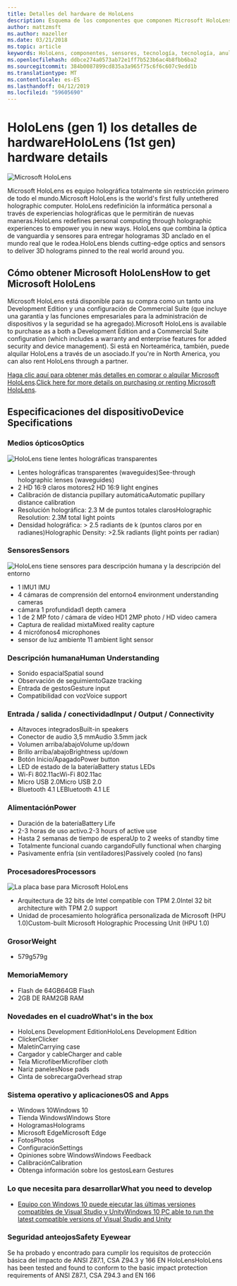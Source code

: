 ```yaml
---
title: Detalles del hardware de HoloLens
description: Esquema de los componentes que componen Microsoft HoloLens, primera totalmente sin restricción holográfica equipo de todo el mundo que ejecuta Windows.
author: mattzmsft
ms.author: mazeller
ms.date: 03/21/2018
ms.topic: article
keywords: HoloLens, componentes, sensores, tecnología, tecnología, anulación, desmontaje,
ms.openlocfilehash: ddbce274a0573ab72e1ff7b523b6ac4b8fbb6ba2
ms.sourcegitcommit: 384b0087899cd835a3a965f75c6f6c607c9edd1b
ms.translationtype: MT
ms.contentlocale: es-ES
ms.lasthandoff: 04/12/2019
ms.locfileid: "59605690"
---
```

# <a name="hololens-1st-gen-hardware-details"></a><span data-ttu-id="19fec-104">HoloLens (gen 1) los detalles de hardware</span><span class="sxs-lookup"><span data-stu-id="19fec-104">HoloLens (1st gen) hardware details</span></span>

![Microsoft HoloLens](images/see-through-400px.jpg)

<span data-ttu-id="19fec-106">Microsoft HoloLens es equipo holográfica totalmente sin restricción primero de todo el mundo.</span><span class="sxs-lookup"><span data-stu-id="19fec-106">Microsoft HoloLens is the world's first fully untethered holographic computer.</span></span> <span data-ttu-id="19fec-107">HoloLens redefinición la informática personal a través de experiencias holográficas que le permitirán de nuevas maneras.</span><span class="sxs-lookup"><span data-stu-id="19fec-107">HoloLens redefines personal computing through holographic experiences to empower you in new ways.</span></span> <span data-ttu-id="19fec-108">HoloLens que combina la óptica de vanguardia y sensores para entregar hologramas 3D anclado en el mundo real que le rodea.</span><span class="sxs-lookup"><span data-stu-id="19fec-108">HoloLens blends cutting-edge optics and sensors to deliver 3D holograms pinned to the real world around you.</span></span>

## <a name="how-to-get-microsoft-hololens"></a><span data-ttu-id="19fec-109">Cómo obtener Microsoft HoloLens</span><span class="sxs-lookup"><span data-stu-id="19fec-109">How to get Microsoft HoloLens</span></span>

<span data-ttu-id="19fec-110">Microsoft HoloLens está disponible para su compra como un tanto una Development Edition y una configuración de Commercial Suite (que incluye una garantía y las funciones empresariales para la administración de dispositivos y la seguridad se ha agregado).</span><span class="sxs-lookup"><span data-stu-id="19fec-110">Microsoft HoloLens is available to purchase as a both a Development Edition and a Commercial Suite configuration (which includes a warranty and enterprise features for added security and device management).</span></span> <span data-ttu-id="19fec-111">Si está en Norteamérica, también, puede alquilar HoloLens a través de un asociado.</span><span class="sxs-lookup"><span data-stu-id="19fec-111">If you're in North America, you can also rent HoloLens through a partner.</span></span>

<span data-ttu-id="19fec-112">[Haga clic aquí para obtener más detalles en comprar o alquilar Microsoft HoloLens](https://www.microsoft.com/hololens/buy).</span><span class="sxs-lookup"><span data-stu-id="19fec-112">[Click here for more details on purchasing or renting Microsoft HoloLens](https://www.microsoft.com/hololens/buy).</span></span>

## <a name="device-specifications"></a><span data-ttu-id="19fec-113">Especificaciones del dispositivo</span><span class="sxs-lookup"><span data-stu-id="19fec-113">Device Specifications</span></span>

### <a name="optics"></a><span data-ttu-id="19fec-114">Medios ópticos</span><span class="sxs-lookup"><span data-stu-id="19fec-114">Optics</span></span>

![HoloLens tiene lentes holográficas transparentes](images/displays-400px.jpg)
* <span data-ttu-id="19fec-116">Lentes holográficas transparentes (waveguides)</span><span class="sxs-lookup"><span data-stu-id="19fec-116">See-through holographic lenses (waveguides)</span></span>
* <span data-ttu-id="19fec-117">2 HD 16:9 claros motores</span><span class="sxs-lookup"><span data-stu-id="19fec-117">2 HD 16:9 light engines</span></span>
* <span data-ttu-id="19fec-118">Calibración de distancia pupillary automática</span><span class="sxs-lookup"><span data-stu-id="19fec-118">Automatic pupillary distance calibration</span></span>
* <span data-ttu-id="19fec-119">Resolución holográfica: 2.3 M de puntos totales claros</span><span class="sxs-lookup"><span data-stu-id="19fec-119">Holographic Resolution: 2.3M total light points</span></span>
* <span data-ttu-id="19fec-120">Densidad holográfica: > 2.5 radiants de k (puntos claros por en radianes)</span><span class="sxs-lookup"><span data-stu-id="19fec-120">Holographic Density: >2.5k radiants (light points per radian)</span></span>

### <a name="sensors"></a><span data-ttu-id="19fec-121">Sensores</span><span class="sxs-lookup"><span data-stu-id="19fec-121">Sensors</span></span>

![HoloLens tiene sensores para descripción humana y la descripción del entorno](images/sensor-bar-400px.jpg)
* <span data-ttu-id="19fec-123">1 IMU</span><span class="sxs-lookup"><span data-stu-id="19fec-123">1 IMU</span></span>
* <span data-ttu-id="19fec-124">4 cámaras de comprensión del entorno</span><span class="sxs-lookup"><span data-stu-id="19fec-124">4 environment understanding cameras</span></span>
* <span data-ttu-id="19fec-125">cámara 1 profundidad</span><span class="sxs-lookup"><span data-stu-id="19fec-125">1 depth camera</span></span>
* <span data-ttu-id="19fec-126">1 de 2 MP foto / cámara de vídeo HD</span><span class="sxs-lookup"><span data-stu-id="19fec-126">1 2MP photo / HD video camera</span></span>
* <span data-ttu-id="19fec-127">Captura de realidad mixta</span><span class="sxs-lookup"><span data-stu-id="19fec-127">Mixed reality capture</span></span>
* <span data-ttu-id="19fec-128">4 micrófonos</span><span class="sxs-lookup"><span data-stu-id="19fec-128">4 microphones</span></span>
* <span data-ttu-id="19fec-129">sensor de luz ambiente 1</span><span class="sxs-lookup"><span data-stu-id="19fec-129">1 ambient light sensor</span></span>

### <a name="human-understanding"></a><span data-ttu-id="19fec-130">Descripción humana</span><span class="sxs-lookup"><span data-stu-id="19fec-130">Human Understanding</span></span>
* <span data-ttu-id="19fec-131">Sonido espacial</span><span class="sxs-lookup"><span data-stu-id="19fec-131">Spatial sound</span></span>
* <span data-ttu-id="19fec-132">Observación de seguimiento</span><span class="sxs-lookup"><span data-stu-id="19fec-132">Gaze tracking</span></span>
* <span data-ttu-id="19fec-133">Entrada de gestos</span><span class="sxs-lookup"><span data-stu-id="19fec-133">Gesture input</span></span>
* <span data-ttu-id="19fec-134">Compatibilidad con voz</span><span class="sxs-lookup"><span data-stu-id="19fec-134">Voice support</span></span>

### <a name="input--output--connectivity"></a><span data-ttu-id="19fec-135">Entrada / salida / conectividad</span><span class="sxs-lookup"><span data-stu-id="19fec-135">Input / Output / Connectivity</span></span>
* <span data-ttu-id="19fec-136">Altavoces integrados</span><span class="sxs-lookup"><span data-stu-id="19fec-136">Built-in speakers</span></span>
* <span data-ttu-id="19fec-137">Conector de audio 3,5 mm</span><span class="sxs-lookup"><span data-stu-id="19fec-137">Audio 3.5mm jack</span></span>
* <span data-ttu-id="19fec-138">Volumen arriba/abajo</span><span class="sxs-lookup"><span data-stu-id="19fec-138">Volume up/down</span></span>
* <span data-ttu-id="19fec-139">Brillo arriba/abajo</span><span class="sxs-lookup"><span data-stu-id="19fec-139">Brightness up/down</span></span>
* <span data-ttu-id="19fec-140">Botón Inicio/Apagado</span><span class="sxs-lookup"><span data-stu-id="19fec-140">Power button</span></span>
* <span data-ttu-id="19fec-141">LED de estado de la batería</span><span class="sxs-lookup"><span data-stu-id="19fec-141">Battery status LEDs</span></span>
* <span data-ttu-id="19fec-142">Wi-Fi 802.11ac</span><span class="sxs-lookup"><span data-stu-id="19fec-142">Wi-Fi 802.11ac</span></span>
* <span data-ttu-id="19fec-143">Micro USB 2.0</span><span class="sxs-lookup"><span data-stu-id="19fec-143">Micro USB 2.0</span></span>
* <span data-ttu-id="19fec-144">Bluetooth 4.1 LE</span><span class="sxs-lookup"><span data-stu-id="19fec-144">Bluetooth 4.1 LE</span></span>

### <a name="power"></a><span data-ttu-id="19fec-145">Alimentación</span><span class="sxs-lookup"><span data-stu-id="19fec-145">Power</span></span>
* <span data-ttu-id="19fec-146">Duración de la batería</span><span class="sxs-lookup"><span data-stu-id="19fec-146">Battery Life</span></span>
* <span data-ttu-id="19fec-147">2-3 horas de uso activo.</span><span class="sxs-lookup"><span data-stu-id="19fec-147">2-3 hours of active use</span></span>
* <span data-ttu-id="19fec-148">Hasta 2 semanas de tiempo de espera</span><span class="sxs-lookup"><span data-stu-id="19fec-148">Up to 2 weeks of standby time</span></span>
* <span data-ttu-id="19fec-149">Totalmente funcional cuando cargando</span><span class="sxs-lookup"><span data-stu-id="19fec-149">Fully functional when charging</span></span>
* <span data-ttu-id="19fec-150">Pasivamente enfría (sin ventiladores)</span><span class="sxs-lookup"><span data-stu-id="19fec-150">Passively cooled (no fans)</span></span>

### <a name="processors"></a><span data-ttu-id="19fec-151">Procesadores</span><span class="sxs-lookup"><span data-stu-id="19fec-151">Processors</span></span>

![La placa base para Microsoft HoloLens](images/motherboard-400px.jpg)
* <span data-ttu-id="19fec-153">Arquitectura de 32 bits de Intel compatible con TPM 2.0</span><span class="sxs-lookup"><span data-stu-id="19fec-153">Intel 32 bit architecture with TPM 2.0 support</span></span>
* <span data-ttu-id="19fec-154">Unidad de procesamiento holográfica personalizada de Microsoft (HPU 1.0)</span><span class="sxs-lookup"><span data-stu-id="19fec-154">Custom-built Microsoft Holographic Processing Unit (HPU 1.0)</span></span>

### <a name="weight"></a><span data-ttu-id="19fec-155">Grosor</span><span class="sxs-lookup"><span data-stu-id="19fec-155">Weight</span></span>
* <span data-ttu-id="19fec-156">579g</span><span class="sxs-lookup"><span data-stu-id="19fec-156">579g</span></span>

### <a name="memory"></a><span data-ttu-id="19fec-157">Memoria</span><span class="sxs-lookup"><span data-stu-id="19fec-157">Memory</span></span>
* <span data-ttu-id="19fec-158">Flash de 64GB</span><span class="sxs-lookup"><span data-stu-id="19fec-158">64GB Flash</span></span>
* <span data-ttu-id="19fec-159">2GB DE RAM</span><span class="sxs-lookup"><span data-stu-id="19fec-159">2GB RAM</span></span>

### <a name="whats-in-the-box"></a><span data-ttu-id="19fec-160">Novedades en el cuadro</span><span class="sxs-lookup"><span data-stu-id="19fec-160">What's in the box</span></span>
* <span data-ttu-id="19fec-161">HoloLens Development Edition</span><span class="sxs-lookup"><span data-stu-id="19fec-161">HoloLens Development Edition</span></span>
* <span data-ttu-id="19fec-162">Clicker</span><span class="sxs-lookup"><span data-stu-id="19fec-162">Clicker</span></span>
* <span data-ttu-id="19fec-163">Maletín</span><span class="sxs-lookup"><span data-stu-id="19fec-163">Carrying case</span></span>
* <span data-ttu-id="19fec-164">Cargador y cable</span><span class="sxs-lookup"><span data-stu-id="19fec-164">Charger and cable</span></span>
* <span data-ttu-id="19fec-165">Tela Microfiber</span><span class="sxs-lookup"><span data-stu-id="19fec-165">Microfiber cloth</span></span>
* <span data-ttu-id="19fec-166">Nariz paneles</span><span class="sxs-lookup"><span data-stu-id="19fec-166">Nose pads</span></span>
* <span data-ttu-id="19fec-167">Cinta de sobrecarga</span><span class="sxs-lookup"><span data-stu-id="19fec-167">Overhead strap</span></span>

### <a name="os-and-apps"></a><span data-ttu-id="19fec-168">Sistema operativo y aplicaciones</span><span class="sxs-lookup"><span data-stu-id="19fec-168">OS and Apps</span></span>
* <span data-ttu-id="19fec-169">Windows 10</span><span class="sxs-lookup"><span data-stu-id="19fec-169">Windows 10</span></span>
* <span data-ttu-id="19fec-170">Tienda Windows</span><span class="sxs-lookup"><span data-stu-id="19fec-170">Windows Store</span></span>
* <span data-ttu-id="19fec-171">Hologramas</span><span class="sxs-lookup"><span data-stu-id="19fec-171">Holograms</span></span>
* <span data-ttu-id="19fec-172">Microsoft Edge</span><span class="sxs-lookup"><span data-stu-id="19fec-172">Microsoft Edge</span></span>
* <span data-ttu-id="19fec-173">Fotos</span><span class="sxs-lookup"><span data-stu-id="19fec-173">Photos</span></span>
* <span data-ttu-id="19fec-174">Configuración</span><span class="sxs-lookup"><span data-stu-id="19fec-174">Settings</span></span>
* <span data-ttu-id="19fec-175">Opiniones sobre Windows</span><span class="sxs-lookup"><span data-stu-id="19fec-175">Windows Feedback</span></span>
* <span data-ttu-id="19fec-176">Calibración</span><span class="sxs-lookup"><span data-stu-id="19fec-176">Calibration</span></span>
* <span data-ttu-id="19fec-177">Obtenga información sobre los gestos</span><span class="sxs-lookup"><span data-stu-id="19fec-177">Learn Gestures</span></span>

### <a name="what-you-need-to-develop"></a><span data-ttu-id="19fec-178">Lo que necesita para desarrollar</span><span class="sxs-lookup"><span data-stu-id="19fec-178">What you need to develop</span></span>
* [<span data-ttu-id="19fec-179">Equipo con Windows 10 puede ejecutar las últimas versiones compatibles de Visual Studio y Unity</span><span class="sxs-lookup"><span data-stu-id="19fec-179">Windows 10 PC able to run the latest compatible versions of Visual Studio and Unity</span></span>](install-the-tools.md)

### <a name="safety-eyewear"></a><span data-ttu-id="19fec-180">Seguridad anteojos</span><span class="sxs-lookup"><span data-stu-id="19fec-180">Safety Eyewear</span></span>

<span data-ttu-id="19fec-181">Se ha probado y encontrado para cumplir los requisitos de protección básica del impacto de ANSI Z87.1, CSA Z94.3 y 166 EN HoloLens</span><span class="sxs-lookup"><span data-stu-id="19fec-181">HoloLens has been tested and found to conform to the basic impact protection requirements of ANSI Z87.1, CSA Z94.3 and EN 166</span></span>
